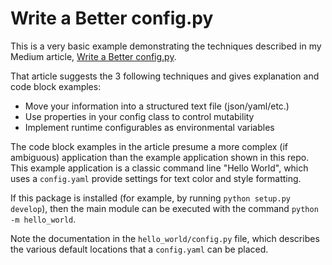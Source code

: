 # Write a Better config.py

This is a very basic example demonstrating the techniques described in my
Medium article, [Write a Better config.py](https://johndanielraines.medium.com/write-a-better-config-py-1a443cf5bb36).

That article suggests the 3 following techniques and gives explanation and code
block examples:

  * Move your information into a structured text file (json/yaml/etc.)
  * Use properties in your config class to control mutability
  * Implement runtime configurables as environmental variables

The code block examples in the article presume a more complex (if ambiguous) application
than the example application shown in this repo. This example application is a
classic command line "Hello World", which uses a `config.yaml` provide settings
for text color and style formatting.

If this package is installed (for example, by running `python setup.py develop`),
then the main module can be executed with the command `python -m hello_world`.

Note the documentation in the `hello_world/config.py` file, which describes the
various default locations that a `config.yaml` can be placed.